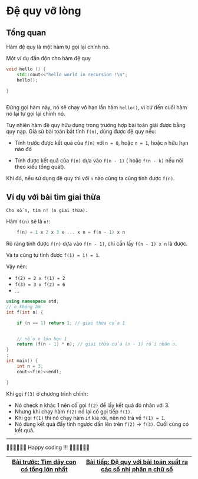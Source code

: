 Đệ quy vỡ lòng
=========

Tổng quan
-----

Hàm đệ quy là một hàm tự gọi lại chính nó.

Một ví dụ đần độn cho hàm đệ quy 

```cpp
void hello () {
    std::cout<<"hello world in recursion !\n";
    hello();

}
    
```

Đừng gọi hàm này, nó sẽ chạy vô hạn lần hàm `hello()`, vì cứ đến cuối hàm nó lại tự gọi lại chính nó.

Tuy nhiên hàm đệ quy hữu dụng trong trường hợp bài toán giải được bằng quy nạp. Giả sử bài toán bắt tính `f(n)`, dùng được đệ quy nếu:

- Tính trước được kết quả của `f(n)` với `n = 0`, hoặc `n = 1`, hoặc `n` hữu hạn nào đó

- Tính được kết quả của `f(n)` dựa vào `f(n - 1)` ( hoặc `f(n - k)` nếu nói theo kiểu tổng quát).

Khi đó, nếu sử dụng đệ quy thì với `n` nào cũng ta cũng tính được `f(n)`.

Ví dụ với bài tìm giai thừa
-------------------

```
Cho số n, tìm n! (n giai thừa).
```

Hàm `f(n)` sẽ là `n!`:

```cpp
    f(n) = 1 x 2 x 3 x ... x n = f(n - 1) x n
```

Rõ ràng tính được `f(n)` dựa vào `f(n - 1)`, chỉ cần lấy `f(n - 1) x n` là được.

Và ta cũng tự tính được `f(1) = 1! = 1`.

Vậy nên:

- `f(2) = 2 x f(1) = 2`
- `f(3) = 3 x f(2) = 6`
- ...

```cpp
using namespace std;
// n không âm
int f(int n) {

    if (n == 1) return 1; // giai thừa của 1 


    // nếu n lớn hơn 1
    return (f(n - 1) * n); // giai thừa của (n - 1) rồi nhân n.
}
;
int main() {
    int n = 3;
    cout<<f(n)<<endl;

}
```

Khi gọi `f(3)` ở chương trình chính:

- Nó check n khác 1 nên cố gọi `f(2)` để lấy kết quả đó nhân với 3.
- Nhưng khi chạy hàm `f(2)` nó lại cố gọi tiếp `f(1)`.
- Khi gọi `f(1)` thì nó chạy hàm `if` kia rồi, nên nó trả về `f(1) = 1`.
- Nó dùng kết quả đấy tính ngược dần lên trên `f(2)` -> `f(3)`. Cuối cùng có kết quả.


* * *

🧑‍💻🧑‍💻🧑‍💻 Happy coding !!! 🧑‍💻🧑‍💻🧑‍💻

| [Bài trước: Tìm dãy con có tổng lớn nhất](part6.md)  |[Bài tiếp: Đệ quy với bài toán xuất ra các số nhị phân n chữ số](part8.md)  |
| ------------- | ------------- |